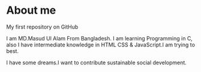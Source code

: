 # About me
My first repository on GitHub

I am MD.Masud Ul Alam From Bangladesh. I am learning Programming in C, also I have intermediate knowledge in HTML CSS & JavaScript.I am trying to best.

I have some dreams.I want to contribute sustainable social development.
